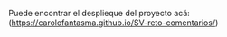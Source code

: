 Puede encontrar el desplieque del proyecto acá: (https://carolofantasma.github.io/SV-reto-comentarios/)